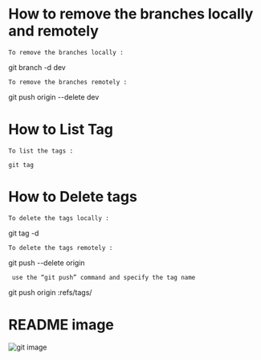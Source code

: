 # How to remove the branches locally and remotely
    To remove the branches locally :

git branch -d dev

    To remove the branches remotely :

git push origin --delete dev

# How to List Tag 
    To list the tags :

    git tag 

# How to Delete tags 
    To delete the tags locally :

git tag -d <tagname>

    To delete the tags remotely :

git push --delete origin <tagname>

     use the “git push” command and specify the tag name 

git push origin :refs/tags/<tag>

# README image
![git image ](https://git-scm.com/images/logos/2color-lightbg@2x.png)
